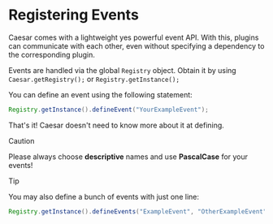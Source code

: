 # Registering Events
Caesar comes with a lightweight yes powerful event API. With this, plugins can communicate with each other, even without specifying a dependency to the corresponding plugin.

Events are handled via the global `Registry` object. Obtain it by using `Caesar.getRegistry();` or `Registry.getInstance();`

You can define an event using the following statement:
```java
Registry.getInstance().defineEvent("YourExampleEvent");
```
That's it! Caesar doesn't need to know more about it at defining.

> [!CAUTION]
> Please always choose **descriptive** names and use **PascalCase** for your events!

> [!TIP]
> You may also define a bunch of events with just one line:
> ```java
> Registry.getInstance().defineEvents("ExampleEvent", "OtherExampleEvent");
> ```